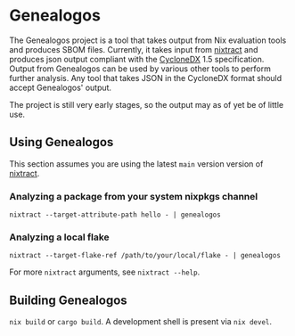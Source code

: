 # Genealogos
The Genealogos project is a tool that takes output from Nix evaluation tools
and produces SBOM files. Currently, it takes input from [nixtract][nixtract]
and produces json output compliant with the [CycloneDX][cyclonedx] 1.5
specification. Output from Genealogos can be used by various other tools to
perform further analysis. Any tool that takes JSON in the CycloneDX format
should accept Genealogos' output.

The project is still very early stages, so the output may as of yet be of little
use.

## Using Genealogos
This section assumes you are using the latest `main` version version of [nixtract][nixtract].

### Analyzing a package from your system nixpkgs channel
```fish
nixtract --target-attribute-path hello - | genealogos
```

### Analyzing a local flake
```fish
nixtract --target-flake-ref /path/to/your/local/flake - | genealogos
```

For more `nixtract` arguments, see `nixtract --help`.

## Building Genealogos
`nix build` or `cargo build`. A development shell is present via `nix devel`.

[cyclonedx]: https://cyclonedx.org/
[nixtract]: https://github.com/tweag/nixtract/
